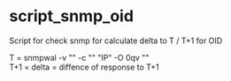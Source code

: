 # script_snmp_oid


Script for check snmp for calculate delta to T / T+1 for OID


T = snmpwal -v ""  -c ""  "IP" -O 0qv ""  
T+1 =
delta = diffence of response to T+1
